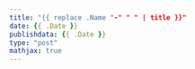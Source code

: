 ```yaml
---
title: "{{ replace .Name "-" " " | title }}"
date: {{ .Date }}
publishdata: {{ .Date }}
type: "post"
mathjax: true
---
```


